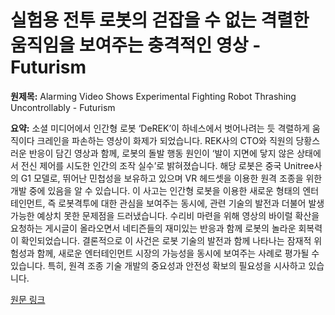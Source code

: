 # 실험용 전투 로봇의 걷잡을 수 없는 격렬한 움직임을 보여주는 충격적인 영상 - Futurism

**원제목:** Alarming Video Shows Experimental Fighting Robot Thrashing Uncontrollably - Futurism

**요약:** 소셜 미디어에서 인간형 로봇 ‘DeREK’이 하네스에서 벗어나려는 듯 격렬하게 움직이다 크레인을 파손하는 영상이 화제가 되었습니다.  REK사의 CTO와 직원의 당황스러운 반응이 담긴 영상과 함께, 로봇의 돌발 행동 원인이 ‘발이 지면에 닿지 않은 상태에서 전신 제어를 시도한 인간의 조작 실수’로 밝혀졌습니다.  해당 로봇은 중국 Unitree사의 G1 모델로,  뛰어난 민첩성을 보유하고 있으며 VR 헤드셋을 이용한 원격 조종을 위한 개발 중에 있음을 알 수 있습니다.  이 사고는 인간형 로봇을 이용한 새로운 형태의 엔터테인먼트, 즉 로봇격투에 대한 관심을 보여주는 동시에,  관련 기술의 발전과 더불어 발생 가능한 예상치 못한 문제점을 드러냈습니다.  수리비 마련을 위해 영상의 바이럴 확산을 요청하는 게시글이 올라오면서  네티즌들의 재미있는 반응과 함께  로봇의 놀라운 회복력이 확인되었습니다.  결론적으로 이 사건은 로봇 기술의 발전과 함께 나타나는 잠재적 위험성과 함께,  새로운 엔터테인먼트 시장의 가능성을 동시에 보여주는 사례로 평가될 수 있습니다.  특히,  원격 조종 기술 개발의 중요성과 안전성 확보의 필요성을 시사하고 있습니다.

[원문 링크](https://futurism.com/the-byte/video-experimental-fighting-robot-thrashing-uncontrollably)
